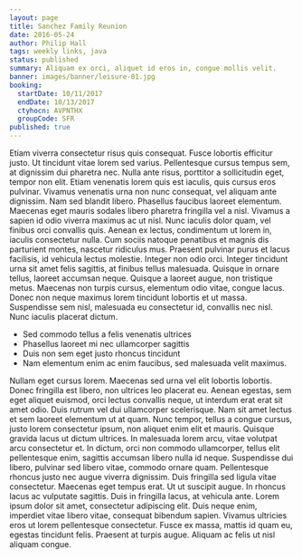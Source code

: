 ```yaml
---
layout: page
title: Sanchez Family Reunion
date: 2016-05-24
author: Philip Hall
tags: weekly links, java
status: published
summary: Aliquam ex orci, aliquet id eros in, congue mollis velit.
banner: images/banner/leisure-01.jpg
booking:
  startDate: 10/11/2017
  endDate: 10/13/2017
  ctyhocn: AVPNTHX
  groupCode: SFR
published: true
---
```

Etiam viverra consectetur risus quis consequat. Fusce lobortis efficitur justo. Ut tincidunt vitae lorem sed varius. Pellentesque cursus tempus sem, at dignissim dui pharetra nec. Nulla ante risus, porttitor a sollicitudin eget, tempor non elit. Etiam venenatis lorem quis est iaculis, quis cursus eros pulvinar. Vivamus venenatis urna non nunc consequat, vel aliquam ante dignissim. Nam sed blandit libero. Phasellus faucibus laoreet elementum. Maecenas eget mauris sodales libero pharetra fringilla vel a nisl. Vivamus a sapien id odio viverra maximus ac ut nisl. Nunc iaculis dolor quam, vel finibus orci convallis quis. Aenean ex lectus, condimentum ut lorem in, iaculis consectetur nulla.
Cum sociis natoque penatibus et magnis dis parturient montes, nascetur ridiculus mus. Praesent pulvinar purus et lacus facilisis, id vehicula lectus molestie. Integer non odio orci. Integer tincidunt urna sit amet felis sagittis, at finibus tellus malesuada. Quisque in ornare tellus, laoreet accumsan neque. Quisque a laoreet augue, non tristique metus. Maecenas non turpis cursus, elementum odio vitae, congue lacus. Donec non neque maximus lorem tincidunt lobortis et ut massa. Suspendisse sem nisl, malesuada eu consectetur id, convallis nec nisl. Nunc iaculis placerat dictum.

* Sed commodo tellus a felis venenatis ultrices
* Phasellus laoreet mi nec ullamcorper sagittis
* Duis non sem eget justo rhoncus tincidunt
* Nam elementum enim ac enim faucibus, sed malesuada velit maximus.

Nullam eget cursus lorem. Maecenas sed urna vel elit lobortis lobortis. Donec fringilla est libero, non ultrices leo placerat eu. Aenean egestas, sem eget aliquet euismod, orci lectus convallis neque, ut interdum erat erat sit amet odio. Duis rutrum vel dui ullamcorper scelerisque. Nam sit amet lectus et sem laoreet elementum ut at quam. Nunc tempor, tellus a congue cursus, justo lorem consectetur ipsum, non aliquet enim elit et mauris. Quisque gravida lacus ut dictum ultrices. In malesuada lorem arcu, vitae volutpat arcu consectetur et. In dictum, orci non commodo ullamcorper, tellus elit pellentesque enim, sagittis accumsan libero nulla id neque. Suspendisse dui libero, pulvinar sed libero vitae, commodo ornare quam. Pellentesque rhoncus justo nec augue viverra dignissim. Duis fringilla sed ligula vitae consectetur.
Maecenas eget tempus erat. Ut ut suscipit augue. In rhoncus lacus ac vulputate sagittis. Duis in fringilla lacus, at vehicula ante. Lorem ipsum dolor sit amet, consectetur adipiscing elit. Duis neque enim, imperdiet vitae libero vitae, consequat bibendum sapien. Vivamus ultricies eros ut lorem pellentesque consectetur. Fusce ex massa, mattis id quam eu, egestas tincidunt felis. Praesent at turpis augue. Aliquam ac felis ut nisl aliquam congue.
